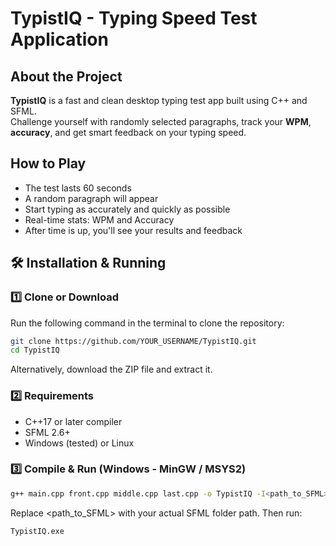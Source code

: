 # TypistIQ - Typing Speed Test Application

## About the Project
**TypistIQ** is a fast and clean desktop typing test app built using C++ and SFML.
<br>
Challenge yourself with randomly selected paragraphs, track your **WPM**, **accuracy**, and get smart feedback on your typing speed.

## How to Play
* The test lasts 60 seconds
* A random paragraph will appear
* Start typing as accurately and quickly as possible
* Real-time stats: WPM and Accuracy
* After time is up, you'll see your results and feedback

## 🛠 Installation & Running

### 1️⃣ Clone or Download
Run the following command in the terminal to clone the repository:
```sh
git clone https://github.com/YOUR_USERNAME/TypistIQ.git
cd TypistIQ
```
Alternatively, download the ZIP file and extract it.

### 2️⃣ Requirements
* C++17 or later compiler
* SFML 2.6+
* Windows (tested) or Linux

### 3️⃣ Compile & Run (Windows - MinGW / MSYS2)
```sh
g++ main.cpp front.cpp middle.cpp last.cpp -o TypistIQ -I<path_to_SFML>\include -L<path_to_SFML>\lib -lsfml-graphics -lsfml-window -lsfml-system
```
Replace <path_to_SFML> with your actual SFML folder path.
Then run:
```sh
TypistIQ.exe
```




